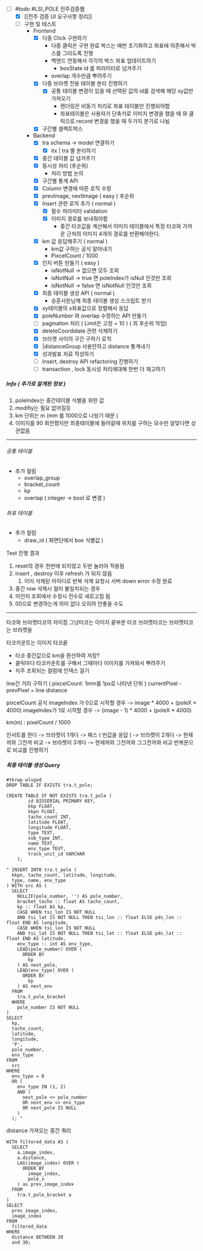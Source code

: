 - [ ] #todo #LSI_POLE 전주검증웹
	- [x] [[전주 검증 UI 요구사항 정리]]
	- [ ] 구현 및 테스트 
		- Frontend
			- [x] 다중 Click 구현하기 
				- 다중 클릭은 구현 완료 
					박스는 매번 초기화하고 좌표에 의존해서 박스를 그리도록 진행 
				- 백엔드 연동해서 각각의 박스 좌표 업데이트하기 
					- boxState id 를 파라미터로 넘겨주기 
				- overlap 개수만큼 뿌려주기 
			- [x] 다중 브라켓 전용 테이블 분리 진행하기 
				- [x] 공통 테이블 변경이 있을 때 선택된 값의 id를 검색해 해당 xy값만 가져오기 
					-  렌더링은 비동기 처리로 좌표 테이블만 진행되야함 
					-  좌표테이블은 사용자가 단축키로 이미지 변경을 했을 때 와 클릭으로 record 변경을 했을 때 두가지 분기로 나뉨 
			- [x] 구간별 셀렉트박스 
		- Backend 
			- [x] tra schema -> model 연결하기  
				- [x] itx | tra 별 분리하기 
			- [x] 중간 테이블 값 넘겨주기 
			- [x] 동시성 처리 (후순위)
				- 처리 방법 논의 
			- [x] 구간별 통계 API 
			- [x] Column 변경에 따른 로직 수정 
			- [x] prevImage, nextImage ( easy ) 후순위 
			- [x] Insert 관련 로직 추가 ( normal )
				- [x] 필수 파라미터 validation 
				- [x] 이미지 경로를 보내줘야함 
					- 중간 타코값을 계산해서 이미지 테이블에서 특정 타코와 가까운 근처의 이미지 4개의 경로를 반환해야한다. 
			- [x] km 값 응답해주기 ( normal )
				- km값 구하는 공식 알아내기 
				- PixcelCount / 1000
			- [x] 인지 버튼 만들기 ( easy )
				- isNotNull -> 없으면 모두 조회 
				- isNotNull -> true 면 poleIndex가 isNull 인것만 조회 
				- isNotNull -> false 면 isNotNull 인것만 조회 
			- [x]  최종 테이블 생성 API ( normal )
				- 승훈사원님께 최종 테이블 생성 스크립트 받기 
			- [x]  xy테이블의 x좌표값으로 정렬해서 응답
			- [x] poleNumber 와 overlap 수정하는 API 만들기 
			- [ ] pagination 처리 ( Limit은 고정 = 10 ) ( 최 후순위 작업)
			- [x] deleteCoordidate 관련 삭제하기 
			- [x] 브라켓 사이의 구간 구하기 로직 
			- [x] |distanceGroup 사용안하고 distance 통계내기
			- [x] 성과발표 자료 작성하기 
			- [ ] Insert, destroy API refactoring 진행하기 
			- [ ] transaction , lock 동시성 처리에대해 한번 더 재고하기 

##### Info  ( 추가로 알게된 정보 )
1. poleIndex는 중간테이블 식별을 위한 값 
2. modifiy는 필요 없어질듯 
3. km 단위는 m (mm 를 1000으로 나눴기 때문 )
4. 이미지를 90 회전했지만 최종테이블에 들어갈때 위치를 구하는 모수만 알맞다면 상관없음 

---

###### 공통 테이블 
- 추가 컬럼 
	- overlap_group
	- bracket_count
	- kp 
	- overlap ( integer -> bool 로 변경 )
###### 좌표 테이블
- 추가 컬럼 
	- draw_id ( 화면단에서 box 식별값 )

Test 진행 결과 
1. reset의 경우 한번에 되지않고 두번 눌러야 적용됨 
2. insert , destroy 이후 refresh 가 되지 않음 
	1.  이미 삭제된 아이디로 반복 삭제 요청시 서버 down error 수정 완료 
3. 중간 row 삭제시 컬러 불일치되는 경우 
4. 미인지 조회에서 수정시 전수로 새로고침 됨 
5. 00으로 변경하는게 의미 없다 오히려 안좋을 수도 


---


타코와 브라켓타코의 차이점 
그냥타코는 이미지 끝부분 타코 
브라켓타코는 브라켓타코는 브라켓을 

타코카운트는 이미지 타코끝

- 타코 중간값으로 km을 환산하여 저장? 
- 클릭마다 타코카운트를  구해서 그때마다 이미지를 가져와서 뿌려주기 
- 자주 조회되는 컬럼에 인덱스 걸기 


line간 거리 구하기 ( pixcelCount: 1mm를 1px로 나타낸 단위 )
currentPixel - prevPixel  = line distance 

pixcelCount 공식
imageIndex 가 0으로 시작할 경우 
-> image * 4000 + (poleX * 4000) 
imageIndex가 1로 시작할 경우 
-> (image - 1) * 4000 + (poleX * 4000) 

km(m) : pixelCount / 1000 



인서트를 한다
-> 브라켓이 1개다 -> 패스 ( 빈값을 응답 )
-> 브라켓이 2개다 -> 현재꺼와 그전꺼 비교 
-> 브라켓이 3개다 -> 현재꺼와 그전꺼와 그그전꺼와 비교 
반복문으로 비교를 진행하기 


##### 최종 테이블 생성 Query
```
#tkrwp wlsgod
DROP TABLE IF EXISTS tra.t_pole;

CREATE TABLE IF NOT EXISTS tra.t_pole (
        id BIGSERIAL PRIMARY KEY,
        kkp FLOAT,
        kkpn FLOAT,
        tacho_count INT,
        latitude FLOAT,
        longitude FLOAT,
        type TEXT,
        sub_type INT,
        name TEXT,
        env_type TEXT,
        track_unit_id VARCHAR
    );
	
" INSERT INTO tra.t_pole (
  kkpn, tacho_count, latitude, longitude, 
  type, name, env_type
) WITH src AS (
  SELECT 
    NULLIF(pole_number, '') AS pole_number, 
    bracket_tacho :: float AS tacho_count, 
    kp :: float AS kp, 
    CASE WHEN tsi_lon IS NOT NULL 
    AND tsi_lat IS NOT NULL THEN tsi_lon :: float ELSE pds_lon :: float END AS longitude, 
    CASE WHEN tsi_lon IS NOT NULL 
    AND tsi_lat IS NOT NULL THEN tsi_lat :: float ELSE pds_lat :: float END AS latitude, 
    env_type :: int AS env_type, 
    LEAD(pole_number) OVER (
      ORDER BY 
        kp
    ) AS next_pole, 
    LEAD(env_type) OVER (
      ORDER BY 
        kp
    ) AS next_env 
  FROM 
    tra.t_pole_bracket 
  WHERE 
    pole_number IS NOT NULL
) 
SELECT 
  kp, 
  tacho_count, 
  latitude, 
  longitude, 
  'P', 
  pole_number, 
  env_type 
FROM 
  src 
WHERE 
  env_type = 0 
  OR (
    env_type IN (1, 2) 
    AND (
      next_pole <> pole_number 
      OR next_env <> env_type 
      OR next_pole IS NULL
    )
  ); "
```


distance 가져오는 중간 쿼리  
```
WITH filtered_data AS (
  SELECT 
    a.image_index, 
    a.distance, 
    LAG(image_index) OVER (
      ORDER BY 
        image_index, 
        pole_x
    ) as prev_image_index 
  FROM 
    tra.t_pole_bracket a
) 
SELECT 
  prev_image_index, 
  image_index 
FROM 
  filtered_data 
WHERE 
  distance BETWEEN 20 
  and 30;
```


